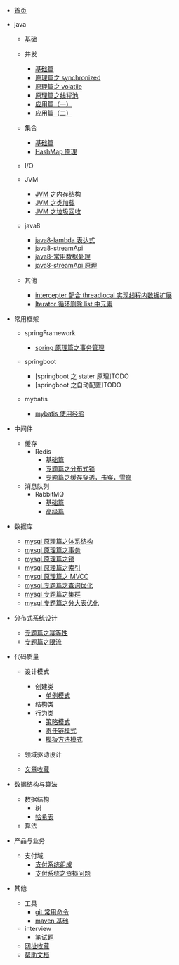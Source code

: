 - [首页](README.md)
- java

  - [基础](./docs/java/基础/基础.md)
  - 并发

    - [基础篇](/docs/java/并发/基础篇.md)
    - [原理篇之 synchronized](/docs/java/并发/原理篇之synchronized.md)
    - [原理篇之 volatile](/docs/java/并发/原理篇之volatile.md)
    - [原理篇之线程池](/docs/java/并发/原理篇之线程池.md)
    - [应用篇（一）](</docs/java/并发/应用篇(一).md>)
    - [应用篇（二）](</docs/java/并发/应用篇(二).md>)

  - 集合

    - [基础篇](/docs/java/集合/基础篇.md)
    - [HashMap 原理](/docs/java/集合/HashMap原理.md)

  - I/O
  - JVM

    - [JVM 之内存结构](/docs/java/JVM/JVM之内存结构.md)
    - [JVM 之类加载](/docs/java/JVM/JVM之类加载.md)
    - [JVM 之垃圾回收](/docs/java/JVM/JVM之垃圾回收.md)

  - java8

    - [java8-lambda 表达式](/docs/java/java8/java8-lambda表达式.md)
    - [java8-streamApi](/docs/java/java8/java8-streamApi.md)
    - [java8-常用数据处理](/docs/java/java8/java8-常用数据处理.md)
    - [java8-streamApi 原理](/docs/java/java8/浅谈javaStreamApi原理.md)

  - 其他

    - [intercepter 配合 threadlocal 实现线程内数据扩展](/docs/java/其他/intercepter-and-threadlocal.md)
    - [Iterator 循环删除 list 中元素](/docs/java/其他/Iterator循环删除list中元素.md)

- 常用框架

  - springFramework

    - [spring 原理篇之事务管理](/docs/常用框架/springFramework/spring原理篇之事务管理.md)

  - springboot

    - [springboot 之 stater 原理]TODO
    - [springboot 之自动配置]TODO

  - mybatis
    - [mybatis 使用经验](/docs/常用框架/mybatis/mybatis常用语句.md)

- 中间件
  - 缓存
    - Redis
      - [基础篇](/docs/中间件/缓存/Redis/基础篇.md)
      - [专题篇之分布式锁](/docs/中间件/缓存/Redis/专题篇之分布式锁.md)
      - [专题篇之缓存穿透，击穿，雪崩](/docs/中间件/缓存/Redis/专题篇之缓存穿透，击穿，雪崩.md)
  - 消息队列
    - RabbitMQ
      - [基础篇](/docs/中间件/消息队列/RabbitMQ/基础篇.md)
      - [高级篇](/docs/中间件/消息队列/RabbitMQ/高级篇.md)
- 数据库

  - [mysql 原理篇之体系结构](/docs/数据库/mysql原理篇之体系结构.md)
  - [mysql 原理篇之事务](/docs/数据库/mysql原理篇之事务.md)
  - [mysql 原理篇之锁](/docs/数据库/mysql原理篇之锁.md)
  - [mysql 原理篇之索引](/docs/数据库/mysql原理篇之索引.md)
  - [mysql 原理篇之 MVCC](/docs/数据库/mysql原理篇之MVCC.md)
  - [mysql 专题篇之查询优化](/docs/数据库/mysql专题篇之查询优化.md)
  - [mysql 专题篇之集群](/docs/数据库/mysql专题篇之集群.md)
  - [mysql 专题篇之分大表优化](/docs/数据库/mysql专题篇之大表优化.md)

- 分布式系统设计

  - [专题篇之幂等性](/docs/分布式系统设计/专题篇之幂等性.md)
  - [专题篇之限流](/docs/分布式系统设计/专题篇之限流.md)

- 代码质量

  - 设计模式

    - 创建类
      - [单例模式](/docs/代码质量/设计模式/创建类/单例模式.md)
    - 结构类
    - 行为类
      - [策略模式](/docs/代码质量/设计模式/行为类/策略模式.md)
      - [责任链模式](/docs/代码质量/设计模式/行为类/责任链模式.md)
      - [模板方法模式](/docs/代码质量/设计模式/行为类/模板方法模式.md)

  - 领域驱动设计
  - [文章收藏](/docs/代码质量/文章收藏.md)

- 数据结构与算法

  - 数据结构
    - [树](https://www.cnblogs.com/maybe2030/p/4732377.html)
    - [哈希表](https://www.cnblogs.com/maybe2030/p/4719267.html)
  - 算法

- 产品与业务

  - 支付域
    - [支付系统组成](/docs/产品和业务/支付系统组成.md)
    - [支付系统之资损问题](/docs/产品和业务/支付系统之资损问题.md)

- 其他
  - 工具
    - [git 常用命令](/docs/其他/工具/git常用命令.md)
    - [maven 基础](/docs/其他/工具/maven基础.md)
  - interview
    - [笔试题](/docs/其他/interview/笔试题.md)
  - [网址收藏](/docs/其他/网址收藏.md)
  - [帮助文档](/docs/其他/帮助文档.md)
